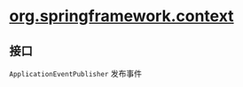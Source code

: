 # [org.springframework.context](https://docs.spring.io/spring-framework/docs/current/javadoc-api/org/springframework/context/package-summary.html)

## 接口

`ApplicationEventPublisher` 发布事件
